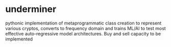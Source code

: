 # underminer

pythonic implementation of metaprogrammatic class creation to represent various cryptos, converts to frequency domain and trains ML/AI to test most effective auto-regressive model architectures. Buy and sell capacity to be implemented 

